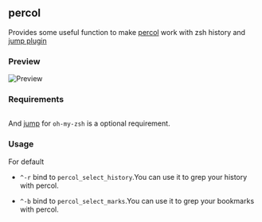 ## percol

Provides some useful function to make [percol](https://github.com/mooz/percol) work with zsh history and [jump plugin](https://github.com/robbyrussell/oh-my-zsh/blob/master/plugins/jump/jump.plugin.zsh)

### Preview
![Preview](http://t1.qpic.cn/mblogpic/eb1c8f9d2b9f62d19fa8/2000.jpg)

### Requirements

```pip install percol
```

And [jump](https://github.com/robbyrussell/oh-my-zsh/blob/master/plugins/jump/jump.plugin.zsh) for `oh-my-zsh` is a optional requirement.

### Usage

For default

- `^-r` bind to `percol_select_history`.You can use it to grep your history with percol.

- `^-b` bind to `percol_select_marks`.You can use it to grep your bookmarks with percol.

